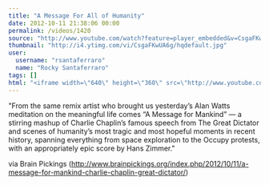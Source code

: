 ```yaml
---
title: "A Message For All of Humanity"
date: 2012-10-11 21:38:06 00:00
permalink: /videos/1420
source: "http://www.youtube.com/watch?feature=player_embedded&v=CsgaFKwUA6g"
thumbnail: "http://i4.ytimg.com/vi/CsgaFKwUA6g/hqdefault.jpg"
user:
  username: "rsantaferraro"
  name: "Rocky Santaferraro"
tags: []
html: "<iframe width=\"640\" height=\"360\" src=\"http://www.youtube.com/embed/CsgaFKwUA6g?wmode=transparent&fs=1&feature=oembed\" frameborder=\"0\" allowfullscreen></iframe>"
---
```


"From the same remix artist who brought us yesterday’s Alan Watts meditation on the meaningful life comes “A Message for Mankind” — a stirring mashup of Charlie Chaplin’s famous speech from The Great Dictator and scenes of humanity’s most tragic and most hopeful moments in recent history, spanning everything from space exploration to the Occupy protests, with an appropriately epic score by Hans Zimmer."

via Brain Pickings (http://www.brainpickings.org/index.php/2012/10/11/a-message-for-mankind-charlie-chaplin-great-dictator/)